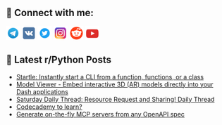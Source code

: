 ## 🔎 Connect with me:
[<img src="https://github.com/bullbesh/bullbesh/blob/main/images/Telegram.png" width="32" height="32" />](https://t.me/bullbesh)
[<img src="https://github.com/bullbesh/bullbesh/blob/main/images/VK.png" width="32" height="32" />](https://vk.com/bullbesh)
[<img src="https://github.com/bullbesh/bullbesh/blob/main/images/Twitter.png" width="32" height="32" />](https://twitter.com/bullbesh1)
[<img src="https://github.com/bullbesh/bullbesh/blob/main/images/Instagram.png" width="32" height="32" />](https://www.instagram.com/bullbesh)
[<img src="https://github.com/bullbesh/bullbesh/blob/main/images/Reddit.png" width="32" height="32" />](https://www.reddit.com/user/bullbesh)
[<img src="https://github.com/bullbesh/bullbesh/blob/main/images/YouTube.png" width="32" height="32" />](https://www.youtube.com/channel/UCtfjRs6uzgq5mfm8S06WTcg)

## 📕 Latest r/Python Posts
<!-- BLOG-POST-LIST:START -->
- [Startle: Instantly start a CLI from a function, functions, or a class](https://www.reddit.com/r/Python/comments/1k2kxgv/startle_instantly_start_a_cli_from_a_function/)
- [Model Viewer - Embed interactive 3D &lpar;AR&rpar; models directly into your Dash applications](https://www.reddit.com/r/Python/comments/1k2jdyd/model_viewer_embed_interactive_3d_ar_models/)
- [Saturday Daily Thread: Resource Request and Sharing! Daily Thread](https://www.reddit.com/r/Python/comments/1k2jc12/saturday_daily_thread_resource_request_and/)
- [Codecademy to learn?](https://www.reddit.com/r/Python/comments/1k2i1pj/codecademy_to_learn/)
- [Generate on-the-fly MCP servers from any OpenAPI spec](https://www.reddit.com/r/Python/comments/1k2hpqp/generate_onthefly_mcp_servers_from_any_openapi/)
<!-- BLOG-POST-LIST:END -->
